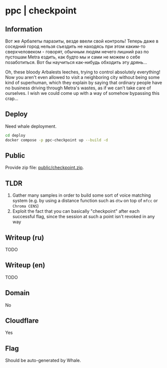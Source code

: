 # ppc | checkpoint

## Information

Вот же Арбалеты паразиты, везде ввели свой контроль! Теперь даже в соседний город нельзя съездить не находясь при этом каким-то сверхчеловеком - говорят, обычным людям нечего лишний раз по пустошам Metra ездить, как будто мы и сами не можем о себе позаботиться. Вот бы научиться как-нибудь обходить эту дрянь...

Oh, these bloody Arbalests leeches, trying to control absolutely everything! Now you aren't even allowed to visit a neighboring city without being some kind of superhuman, which they explain by saying that ordinary people have no business driving through Metra's wastes, as if we can't take care of ourselves. I wish we could come up with a way of somehow bypassing this crap...

## Deploy

Need whale deployment.

```sh
cd deploy
docker compose -p ppc-checkpoint up --build -d
```

## Public

Provide zip file: [public/checkpoint.zip](public/checkpoint.zip).

## TLDR

1. Gather many samples in order to build some sort of voice matching system (e.g. by using a distance function such as `dtw` on top of `mfcc` or `Chroma CENS`)
2. Exploit the fact that you can basically "checkpoint" after each successful flag, since the session at such a point isn't revoked in any way

## Writeup (ru)

TODO

## Writeup (en)

TODO

## Domain

No

## Cloudflare

Yes

## Flag

Should be auto-generated by Whale.
